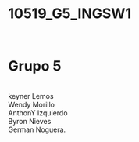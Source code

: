  # 10519_G5_INGSW1
# <br> Grupo 5
<br>keyner Lemos
<br>Wendy Morillo
<br>AnthonY Izquierdo
<br>Byron Nieves
<br>German Noguera.
